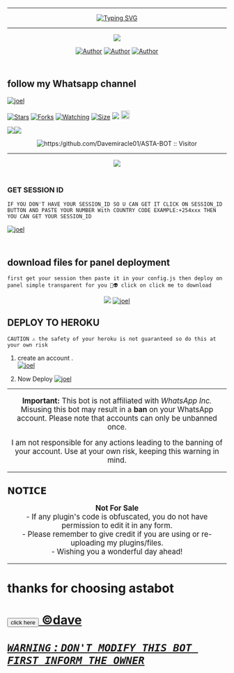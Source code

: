 ***
</p> <p align="center">
<a href="https://git.io/typing-svg"><img src="https://readme-typing-svg.demolab.com?font=Rubik+Dirt&size=65&pause=1000&color=F92C37F&background=FF20A500&center=true&vCenter=true&width=1000&height=150&lines=ASTABOT;©+DAVE" alt="Typing SVG" /></a>

***

<p align = center>   <img src="https://files.catbox.moe/jrzuoe.jpg"</p>
<p align="center">

   </p>
<p align="center">
<a href="https://github.com/Davemiracle01"><img title="Author" src="https://img.shields.io/badge/Davemiracle01-black?style=for-the-badge&logo=Github"></a> <a href="https://youtube.com/@davidmiracle-v1t?si=7Z_bsU62UPysa5Sg"><img title="Author" src="https://img.shields.io/badge/YOUTUBE SUBSCRIBE-red?style=for-the-badge&logo=youtube"></a> <a href="https://wa.me/254769279076"><img title="Author" src="https://img.shields.io/badge/Contact Me-black?style=for-the-badge&logo=whatsapp"></a>
<p/> 

## <br> follow my Whatsapp channel 

<a href='https://whatsapp.com/channel/0029VavpWUvGk1Fkbzz0vz0v' target="_blank"><img alt='joel' src='https://img.shields.io/badge/Whatsapp channel-h?color=navy&style=for-the-badge&logo=visualstudiocode'/></a></p>

<a  href="https://github.com/Davemiracle01/ASTA-BOT/stargazers/"><img title="Stars" src="https://img.shields.io/github/stars/Davemiracle01/ASTA-BOT?color=blue&style=flat-square"></a>
<a href="https://github.com/Davemiracle01/ASTA-BOT/network/members"><img title="Forks" src="https://img.shields.io/github/forks/Davemiracle01/ASTA-BOT?color=blue&style=flat-square"></a>
<a href="https://github.com/Davemiracle01/ASTA-BOT/watchers"><img title="Watching" src="https://img.shields.io/github/watchers/Davemiracle01/ASTA-BOT?label=Watchers&color=blue&style=flat-square"></a>
<a href="https://github.com/Davemiracle01/ASTA-BOT/"><img title="Size" src="https://img.shields.io/github/repo-size/Davemiracle01/ASTA-BOT?style=flat-square&color=green"></a>
<a href="https://hits.seeyoufarm.com"><img src="https://hits.seeyoufarm.com/api/count/incr/badge.svg?url=https%3A%2F%2Fgithub.com%2FDavemiracle01%2FASTA-BOT&count_bg=%2379C83D&title_bg=%23555555&icon=probot.svg&icon_color=%2300FF6D&title=hits&edge_flat=false"/></a>
<a href="https://github.com/Davemiracle01/ASTA-BOT/graphs/commit-activity"><img height="20" src="https://img.shields.io/badge/Maintained%3F-yes-green.svg"></a>&nbsp;&nbsp;
</p>
<p align='center'>
    </p>
<a><img src='https://i.imgur.com/LyHic3i.gif'/></a><a><img src='https://i.imgur.com/LyHic3i.gif'/></a>
<p align="center">

</p>
<p align="center"><img src="https://profile-counter.glitch.me/{kingmalvn}/count.svg" alt='https:/github.com/Davemiracle01/ASTA-BOT :: Visitor's Count"/></p>

---
<p align = center>   <img src="https://files.catbox.moe/l7s2gl.jpg"</p>


### <br>GET SESSION ID 
`IF YOU DON'T HAVE YOUR SESSION_ID SO U CAN GET IT CLICK ON SESSION_ID BUTTON AND PASTE YOUR NUMBER With COUNTRY CODE EXAMPLE:+254xxx THEN YOU CAN GET YOUR SESSION_ID`


<a href='https://lively-starship-7378eb.netlify.app' target="_blank"><img alt='joel' src='https://img.shields.io/badge/PAIR CODE-h?color=navy&style=for-the-badge&logo=visualstudiocode'/></a></p>

## <br> download files for panel deployment 
`first get your session then paste it in your config.js then deploy on panel simple transparent for you 🚀👽 click on click me to download`
<p align = center>   <img src="https://files.catbox.moe/xuh6gt.jpg"</p>
<a href='https://github.com/Davemiracle01/Astabot/archive/refs/heads/main.zip' target="_blank"><img alt='joel' src='https://img.shields.io/badge/click me -h?color=navy&style=for-the-badge&logo=visualstudiocode'/></a></p>




## DEPLOY TO HEROKU 
`CAUTION ⚠️ the safety of your heroku is not guaranteed so do this at your own risk`
1. create an account .
    <br>
<a href='https://signup.heroku.com/' target="_blank"><img alt='joel' src='https://img.shields.io/badge/heroku sign up-h?color=navy&style=for-the-badge&logo=visualstudiocode'/></a></p>


2. Now Deploy
    <a href='https://dashboard.heroku.com/new?template=https://github.com/Davemiracle01/Astabot?tab=readme-ov-file' target="_blank"><img alt='joel' src='https://img.shields.io/badge/heroku ⚠️deployment-h?color=navy&style=for-the-badge&logo=visualstudiocode'/></a></p>

    
 

***




<p style="text-align: center; font-size: 1.2em;">
  <strong>Important:</strong> This bot is not affiliated with <em>WhatsApp Inc.</em> 
  Misusing this bot may result in a <strong>ban</strong> on your WhatsApp account. 
  Please note that accounts can only be unbanned once.
</p>
<p style="text-align: center; font-size: 1.2em;">
  I am not responsible for any actions leading to the banning of your account. 
  Use at your own risk, keeping this warning in mind.
</p>

***
<h2 align="left">𝗡𝗢𝗧𝗜𝗖𝗘</h2>
<p style="text-align: center; font-size: 1.2em;">
  <strong>Not For Sale</strong><br>
  - If any plugin's code is obfuscated, you do not have permission to edit it in any form.<br>
  - Please remember to give credit if you are using or re-uploading my plugins/files.<br>
  - Wishing you a wonderful day ahead! 
</p>
    
***

</div>

<h1>thanks for choosing astabot<h1><p1>
<a href="https://whatsapp.com/channel/0029VavpWUvGk1Fkbzz0vz0v"</a> <button>click here</button>
<strong>©dave</strong>

***`WARNING` : `DON'T MODIFY THIS BOT FIRST INFORM THE OWNER`***

